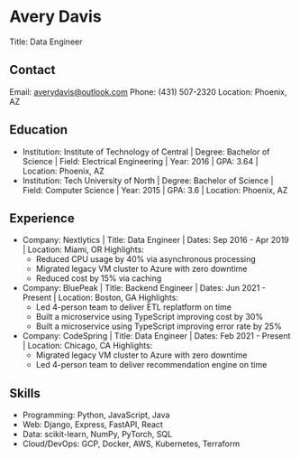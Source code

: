# Avery Davis
Title: Data Engineer

## Contact
Email: averydavis@outlook.com
Phone: (431) 507-2320
Location: Phoenix, AZ

## Education
- Institution: Institute of Technology of Central | Degree: Bachelor of Science | Field: Electrical Engineering | Year: 2016 | GPA: 3.64 | Location: Phoenix, AZ
- Institution: Tech University of North | Degree: Bachelor of Science | Field: Computer Science | Year: 2015 | GPA: 3.6 | Location: Phoenix, AZ

## Experience
- Company: Nextlytics | Title: Data Engineer | Dates: Sep 2016 - Apr 2019 | Location: Miami, OR
  Highlights:
    - Reduced CPU usage by 40% via asynchronous processing
    - Migrated legacy VM cluster to Azure with zero downtime
    - Reduced cost by 15% via caching
- Company: BluePeak | Title: Backend Engineer | Dates: Jun 2021 - Present | Location: Boston, GA
  Highlights:
    - Led 4-person team to deliver ETL replatform on time
    - Built a microservice using TypeScript improving cost by 30%
    - Built a microservice using TypeScript improving error rate by 25%
- Company: CodeSpring | Title: Data Engineer | Dates: Feb 2021 - Present | Location: Chicago, CA
  Highlights:
    - Migrated legacy VM cluster to Azure with zero downtime
    - Led 4-person team to deliver recommendation engine on time

## Skills
- Programming: Python, JavaScript, Java
- Web: Django, Express, FastAPI, React
- Data: scikit-learn, NumPy, PyTorch, SQL
- Cloud/DevOps: GCP, Docker, AWS, Kubernetes, Terraform
